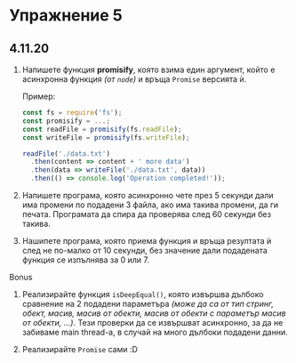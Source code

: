 # Упражнение 5
## 4.11.20

1. Напишете функция **promisify**, която взима един аргумент, който е асинхронна функция _(от `node`)_ и връща `Promise` версията ѝ.

    Пример:

    ```js
    const fs = require('fs');
    const promisify = ...;
    const readFile = promisify(fs.readFile);
    const writeFile = promisify(fs.writeFile);

    readFile('./data.txt')
      .then(content => content + ' more data')
      .then(data => writeFile('./data.txt', data))
      .then(() => console.log('Operation completed!'));
    ```

2. Напишете програма, която асинхронно чете през 5 секунди дали има промени по подадени 3 файла, ако има такива промени, да ги печата. Програмата да спира да проверява след 60 секунди без такива.

3. Нашипете програма, която приема функция и връща резултата ѝ след не по-малко от 10 секунди, без значение дали подадената функция се изпълнява за 0 или 7.

Bonus

1. Реализирайте функция `isDeepEqual()`, която извършва дълбоко сравнение на 2 подадени параметъра _(може да са от тип стринг, обект, масив, масив от обекти, масив от обекти с параметър масив от обекти, ...)_. Тези проверки да се извършват асинхронно, за да не забиваме main thread-a, в случай на много дълбоки подадени данни.

1. Реализирайте `Promise` сами :D